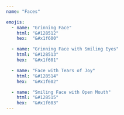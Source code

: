 ```yaml
---
name: "Faces"

emojis:
  - name: "Grinning Face"
    html: "&#128512"
    hex:  "&#x1f600"

  - name: "Grinning Face with Smiling Eyes"
    html: "&#128513"
    hex:  "&#x1f601"

  - name: "Face with Tears of Joy"
    html: "&#128514"
    hex:  "&#x1f602"

  - name: "Smiling Face with Open Mouth"
    html: "&#128515"
    hex:  "&#x1f603"
---
```

